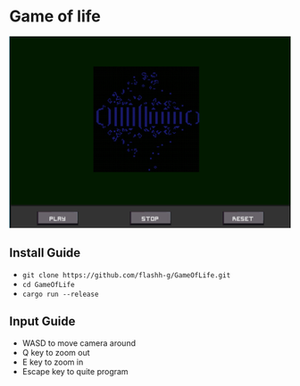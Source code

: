 # Game of life

![](game_of_life_screenshot.jpg)

## Install Guide

- `git clone https://github.com/flashh-g/GameOfLife.git` 
- `cd GameOfLife`
- `cargo run --release`

## Input Guide

- WASD to move camera around
- Q key to zoom out
- E key to zoom in
- Escape key to quite program 
